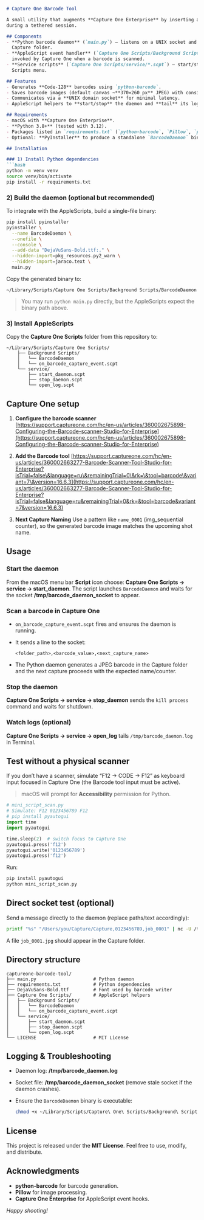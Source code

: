 ````markdown
# Capture One Barcode Tool

A small utility that augments **Capture One Enterprise** by inserting a barcode image into the next photo captured 
during a tethered session.

## Components
- **Python barcode daemon** (`main.py`) — listens on a UNIX socket and produces a JPEG barcode overlay in the 
  Capture folder.
- **AppleScript event handler** (`Capture One Scripts/Background Scripts/on_barcode_capture_event.scpt`) — 
  invoked by Capture One when a barcode is scanned.
- **Service scripts** (`Capture One Scripts/service/*.scpt`) — start/stop the daemon and open logs from the macOS 
  Scripts menu.

## Features
- Generates **Code-128** barcodes using `python-barcode`.
- Saves barcode images (default canvas ~**370×260 px** JPEG) with consistent names in the Capture folder.
- Communicates via a **UNIX domain socket** for minimal latency.
- AppleScript helpers to **start/stop** the daemon and **tail** its log.

## Requirements
- macOS with **Capture One Enterprise**.
- **Python 3.8+** (tested with 3.12).
- Packages listed in `requirements.txt` (`python-barcode`, `Pillow`, `piexif`, etc.).
- Optional: **PyInstaller** to produce a standalone `BarcodeDaemon` binary.

## Installation

### 1) Install Python dependencies
```bash
python -m venv venv
source venv/bin/activate
pip install -r requirements.txt
````

### 2) Build the daemon (optional but recommended)

To integrate with the AppleScripts, build a single-file binary:

```bash
pip install pyinstaller
pyinstaller \
  --name BarcodeDaemon \
  --onefile \
  --console \
  --add-data "DejaVuSans-Bold.ttf:." \
  --hidden-import=pkg_resources.py2_warn \
  --hidden-import=jaraco.text \
  main.py
```

Copy the generated binary to:

```
~/Library/Scripts/Capture One Scripts/Background Scripts/BarcodeDaemon
```

> You may run `python main.py` directly, but the AppleScripts expect the binary path above.

### 3) Install AppleScripts

Copy the **Capture One Scripts** folder from this repository to:

```
~/Library/Scripts/Capture One Scripts/
    ├── Background Scripts/
    │   └── BarcodeDaemon
    │   └── on_barcode_capture_event.scpt
    └── service/
        ├── start_daemon.scpt
        ├── stop_daemon.scpt
        └── open_log.scpt
```

## Capture One setup

1. **Configure the barcode scanner**
   [https://support.captureone.com/hc/en-us/articles/360002675898-Configuring-the-Barcode-scanner-Studio-for-Enterprise](https://support.captureone.com/hc/en-us/articles/360002675898-Configuring-the-Barcode-scanner-Studio-for-Enterprise)

2. **Add the Barcode tool**
   [https://support.captureone.com/hc/en-us/articles/360002663277-Barcode-Scanner-Tool-Studio-for-Enterprise?isTrial=false\&language=ru\&remainingTrial=0\&rk=\&tool=barcode\&variant=7\&version=16.6.3](https://support.captureone.com/hc/en-us/articles/360002663277-Barcode-Scanner-Tool-Studio-for-Enterprise?isTrial=false&language=ru&remainingTrial=0&rk=&tool=barcode&variant=7&version=16.6.3)

3. **Next Capture Naming**
   Use a pattern like `name_0001` (img_sequential сounter), so the generated barcode image matches the upcoming shot name.

## Usage

### Start the daemon

From the macOS menu bar **Script** icon choose:
**Capture One Scripts → service → start\_daemon**.
The script launches `BarcodeDaemon` and waits for the socket **/tmp/barcode\_daemon\_socket** to appear.

### Scan a barcode in Capture One

* `on_barcode_capture_event.scpt` fires and ensures the daemon is running.
* It sends a line to the socket:

  ```
  <folder_path>,<barcode_value>,<next_capture_name>
  ```
* The Python daemon generates a JPEG barcode in the Capture folder and the next capture proceeds with the expected name/counter.

### Stop the daemon

**Capture One Scripts → service → stop\_daemon** sends the `kill process` command and waits for shutdown.

### Watch logs (optional)

**Capture One Scripts → service → open\_log** tails `/tmp/barcode_daemon.log` in Terminal.

## Test without a physical scanner

If you don’t have a scanner, simulate “F12 → CODE → F12” as keyboard input focused in Capture One (the Barcode tool input must be active).

> macOS will prompt for **Accessibility** permission for Python.

```python
# mini_script_scan.py
# Simulate: F12 0123456789 F12
# pip install pyautogui
import time
import pyautogui

time.sleep(2)  # switch focus to Capture One
pyautogui.press('f12')
pyautogui.write('0123456789')
pyautogui.press('f12')
```

Run:

```bash
pip install pyautogui
python mini_script_scan.py
```

## Direct socket test (optional)

Send a message directly to the daemon (replace paths/text accordingly):

```bash
printf "%s" "/Users/you/Capture/Capture,0123456789,job_0001" | nc -U /tmp/barcode_daemon_socket -w 2
```

A file `job_0001.jpg` should appear in the Capture folder.

## Directory structure

```
captureone-barcode-tool/
├── main.py                     # Python daemon
├── requirements.txt            # Python dependencies
├── DejaVuSans-Bold.ttf         # Font used by barcode writer
├── Capture One Scripts/        # AppleScript helpers
│   ├── Background Scripts/
│   │   └── BarcodeDaemon
│   │   └── on_barcode_capture_event.scpt
│   └── service/
│       ├── start_daemon.scpt
│       ├── stop_daemon.scpt
│       └── open_log.scpt
└── LICENSE                     # MIT License
```

## Logging & Troubleshooting

* Daemon log: **/tmp/barcode\_daemon.log**
* Socket file: **/tmp/barcode\_daemon\_socket** (remove stale socket if the daemon crashes).
* Ensure the `BarcodeDaemon` binary is executable:

  ```bash
  chmod +x ~/Library/Scripts/Capture\ One\ Scripts/Background\ Scripts/BarcodeDaemon
  ```

## License

This project is released under the **MIT License**. Feel free to use, modify, and distribute.

## Acknowledgments

* **python-barcode** for barcode generation.
* **Pillow** for image processing.
* **Capture One Enterprise** for AppleScript event hooks.

*Happy shooting!*

```
```
